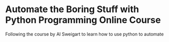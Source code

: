 # Automate the Boring Stuff with Python Programming Online Course
 Following the course by Al Sweigart to learn how to use python to automate

